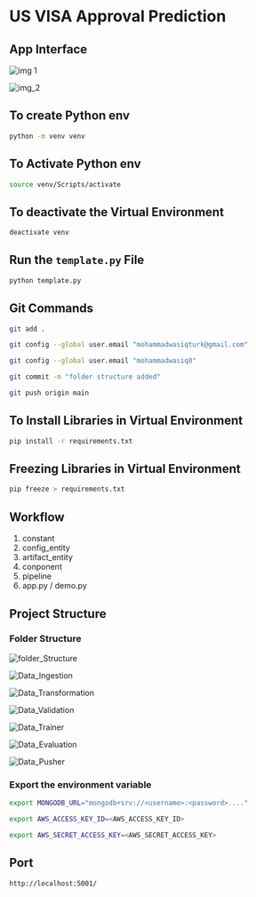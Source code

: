 # US VISA Approval Prediction 

## App Interface

![img 1](https://github.com/mohammadwasiq0/US-VISA-Approval-Prediction/blob/main/flowcharts/img_1.png)

![img_2](https://github.com/mohammadwasiq0/US-VISA-Approval-Prediction/blob/main/flowcharts/img_2.png)

## To create Python env
```bash
python -m venv venv
```

## To Activate Python env
```bash
source venv/Scripts/activate
```
## To deactivate the Virtual Environment

```bash
deactivate venv
```

## Run the `template.py` File
```bash
python template.py
```

## Git Commands
```bash
git add .
```

```bash
git config --global user.email "mohammadwasiqturk@gmail.com"
```

```bash
git config --global user.email "mohammadwasiq0"
```


```bash
git commit -m "folder structure added"
```

```bash
git push origin main
```

## To Install Libraries in Virtual Environment
```bash
pip install -r requirements.txt
```
## Freezing Libraries in Virtual Environment
```bash
pip freeze > requirements.txt
```

## Workflow

1. constant
2. config_entity
3. artifact_entity
4. conponent
5. pipeline
6. app.py / demo.py

## Project Structure

### Folder Structure

![folder_Structure](https://github.com/mohammadwasiq0/US-VISA-Approval-Prediction/blob/main/flowcharts/1_Folder%20Structure.png)

![Data_Ingestion](https://github.com/mohammadwasiq0/US-VISA-Approval-Prediction/blob/main/flowcharts/Data%20Ingestion.png)

![Data_Transformation](https://github.com/mohammadwasiq0/US-VISA-Approval-Prediction/blob/main/flowcharts/Data%20Transformation.png)

![Data_Validation](https://github.com/mohammadwasiq0/US-VISA-Approval-Prediction/blob/main/flowcharts/Data%20Validation.png)

![Data_Trainer](https://github.com/mohammadwasiq0/US-VISA-Approval-Prediction/blob/main/flowcharts/Model%20Trainer.png)

![Data_Evaluation](https://github.com/mohammadwasiq0/US-VISA-Approval-Prediction/blob/main/flowcharts/Model%20Evaluation.png)

![Data_Pusher](https://github.com/mohammadwasiq0/US-VISA-Approval-Prediction/blob/main/flowcharts/Model%20Pusher.png)

### Export the  environment variable
```bash
export MONGODB_URL="mongodb+srv://<username>:<password>...."
```

```bash
export AWS_ACCESS_KEY_ID=<AWS_ACCESS_KEY_ID>
```
```bash
export AWS_SECRET_ACCESS_KEY=<AWS_SECRET_ACCESS_KEY>
```

## Port 
```bash
http://localhost:5001/
```
